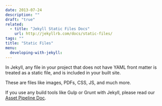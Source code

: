 ```yaml
---
date: 2013-07-24
description: ""
draft: "true"
related:
  - title: "Jekyll Static Files Docs"
    url: http://jekyllrb.com/docs/static-files/
tags: ""
title: "Static Files"
menu:
  developing-with-jekyll:
---
```

In Jekyll, any file in your project that does not have YAML front matter is treated as a static file, and is included in your built site.

These are files like images, PDFs, CSS, JS, and much more.

If you use any build tools like Gulp or Grunt with Jekyll, please read our [Asset Pipeline Doc]().

